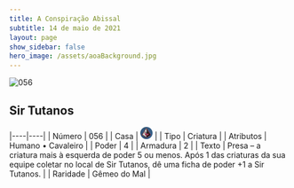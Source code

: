 ```yaml
---
title: A Conspiração Abissal
subtitle: 14 de maio de 2021
layout: page
show_sidebar: false
hero_image: /assets/aoaBackground.jpg
---
```


![056](https://cards-keyforge.s3.eu-north-1.amazonaws.com/media/pt/tac/056.png)

## Sir Tutanos

|----|----|
| Número | 056 |
| Casa | ![Conspiracy](https://raw.githubusercontent.com/cardsofkeyforge/cardsofkeyforge.github.io/master/tac/conspiracy.png "Conspiração") |
| Tipo | Criatura |
| Atributos | Humano • Cavaleiro |
| Poder | 4 |
| Armadura | 2 |
| Texto | Presa – a criatura mais à esquerda de  poder 5 ou menos. Após 1 das criaturas da sua equipe  coletar no local de Sir Tutanos, dê uma  ficha de poder +1 a Sir Tutanos. |
| Raridade | Gêmeo do Mal |
